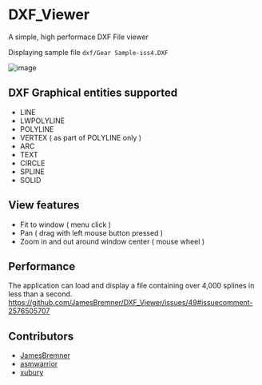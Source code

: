 # DXF_Viewer
A simple, high performace DXF File viewer

Displaying sample file `dxf/Gear Sample-iss4.DXF`

![image](https://github.com/user-attachments/assets/c10f8bd6-1c60-4c7f-b18c-a06e4a5ae30d)


## DXF Graphical entities supported

- LINE
- LWPOLYLINE
- POLYLINE
- VERTEX ( as part of POLYLINE only )
- ARC
- TEXT
- CIRCLE
- SPLINE 
- SOLID

## View features

- Fit to window ( menu click )
- Pan ( drag with left mouse button pressed )
- Zoom in and out around window center ( mouse wheel )

## Performance

The application can load and display a file containing over 4,000 splines in less than a second. https://github.com/JamesBremner/DXF_Viewer/issues/49#issuecomment-2576505707

## Contributors

 - [JamesBremner](https://github.com/JamesBremner)
 - [asmwarrior](https://github.com/asmwarrior)
 - [xubury](https://github.com/xubury)
